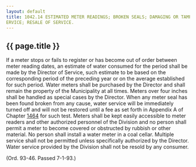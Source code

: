 ```yaml
---
layout: default 
title: 1042.14 ESTIMATED METER READINGS; BROKEN SEALS; DAMAGING OR TAMPERING WITH METERS; TESTING; INSTALLATION; MULTIPLE
ERVICE; RESALE OF SERVICE.
---
```


{{ page.title }}
----------------

If a meter stops or fails to register or has become out of order between
meter reading dates, an estimate of water consumed for the period shall
be made by the Director of Service, such estimate to be based on the
corresponding period of the preceding year or on the average established
for such period. Water meters shall be purchased by the Director and
shall remain the property of the Municipality at all times. Meters over
four inches shall be handled as special cases by the Director. When any
meter seal has been found broken from any cause, water service will be
immediately turned off and will not be restored until a fee as set forth
in Appendix A of Chapter [1464](58d37b9c.html) for such test. Meters
shall be kept easily accessible to meter readers and other authorized
personnel of the Division and no person shall permit a meter to become
covered or obstructed by rubbish or other material. No person shall
install a water meter in a coal cellar. Multiple service shall not be
permitted unless specifically authorized by the Director. Water service
provided by the Division shall not be resold by any consumer.

(Ord. 93-46. Passed 7-1-93.)
